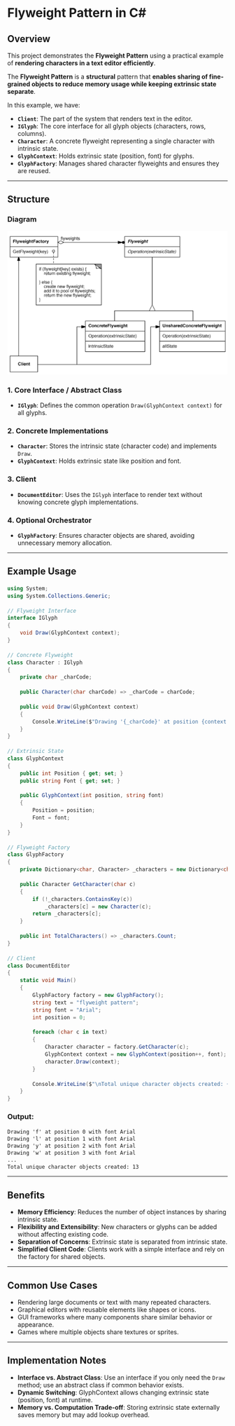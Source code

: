 # **Flyweight Pattern** in **C#**

## Overview

This project demonstrates the **Flyweight Pattern** using a practical example of **rendering characters in a text editor efficiently**.

The **Flyweight Pattern** is a **structural** pattern that **enables sharing of fine-grained objects to reduce memory usage while keeping extrinsic state separate**.

In this example, we have:

* **`Client`**: The part of the system that renders text in the editor.
* **`IGlyph`**: The core interface for all glyph objects (characters, rows, columns).
* **`Character`**: A concrete flyweight representing a single character with intrinsic state.
* **`GlyphContext`**: Holds extrinsic state (position, font) for glyphs.
* **`GlyphFactory`**: Manages shared character flyweights and ensures they are reused.

---

## Structure

### Diagram

![UML Diagram illustrating the Flyweight pattern](flyweight_structure.png)

### 1. Core Interface / Abstract Class

* **`IGlyph`**: Defines the common operation `Draw(GlyphContext context)` for all glyphs.

### 2. Concrete Implementations

* **`Character`**: Stores the intrinsic state (character code) and implements `Draw`.
* **`GlyphContext`**: Holds extrinsic state like position and font.

### 3. Client

* **`DocumentEditor`**: Uses the `IGlyph` interface to render text without knowing concrete glyph implementations.

### 4. Optional Orchestrator

* **`GlyphFactory`**: Ensures character objects are shared, avoiding unnecessary memory allocation.

---

## Example Usage

```csharp
using System;
using System.Collections.Generic;

// Flyweight Interface
interface IGlyph
{
    void Draw(GlyphContext context);
}

// Concrete Flyweight
class Character : IGlyph
{
    private char _charCode;

    public Character(char charCode) => _charCode = charCode;

    public void Draw(GlyphContext context)
    {
        Console.WriteLine($"Drawing '{_charCode}' at position {context.Position} with font {context.Font}");
    }
}

// Extrinsic State
class GlyphContext
{
    public int Position { get; set; }
    public string Font { get; set; }

    public GlyphContext(int position, string font)
    {
        Position = position;
        Font = font;
    }
}

// Flyweight Factory
class GlyphFactory
{
    private Dictionary<char, Character> _characters = new Dictionary<char, Character>();

    public Character GetCharacter(char c)
    {
        if (!_characters.ContainsKey(c))
            _characters[c] = new Character(c);
        return _characters[c];
    }

    public int TotalCharacters() => _characters.Count;
}

// Client
class DocumentEditor
{
    static void Main()
    {
        GlyphFactory factory = new GlyphFactory();
        string text = "flyweight pattern";
        string font = "Arial";
        int position = 0;

        foreach (char c in text)
        {
            Character character = factory.GetCharacter(c);
            GlyphContext context = new GlyphContext(position++, font);
            character.Draw(context);
        }

        Console.WriteLine($"\nTotal unique character objects created: {factory.TotalCharacters()}");
    }
}
```

### Output:

```
Drawing 'f' at position 0 with font Arial
Drawing 'l' at position 1 with font Arial
Drawing 'y' at position 2 with font Arial
Drawing 'w' at position 3 with font Arial
...
Total unique character objects created: 13
```

---

## Benefits

* **Memory Efficiency**: Reduces the number of object instances by sharing intrinsic state.
* **Flexibility and Extensibility**: New characters or glyphs can be added without affecting existing code.
* **Separation of Concerns**: Extrinsic state is separated from intrinsic state.
* **Simplified Client Code**: Clients work with a simple interface and rely on the factory for shared objects.

---

## Common Use Cases

* Rendering large documents or text with many repeated characters.
* Graphical editors with reusable elements like shapes or icons.
* GUI frameworks where many components share similar behavior or appearance.
* Games where multiple objects share textures or sprites.

---

## Implementation Notes

* **Interface vs. Abstract Class**: Use an interface if you only need the `Draw` method; use an abstract class if common behavior exists.
* **Dynamic Switching**: GlyphContext allows changing extrinsic state (position, font) at runtime.
* **Memory vs. Computation Trade-off**: Storing extrinsic state externally saves memory but may add lookup overhead.
